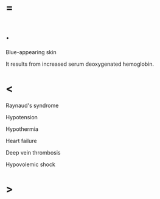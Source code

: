 # =

# .

Blue-appearing skin

It results from increased serum deoxygenated hemoglobin.

# <

Raynaud's syndrome

Hypotension

Hypothermia

Heart failure

Deep vein thrombosis

Hypovolemic shock

# >

